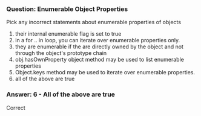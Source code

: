 ### Question: Enumerable Object Properties

Pick any incorrect statements about enumerable properties of objects

1. their internal enumerable flag is set to true
2. in a for .. in loop, you can iterate over enumerable properties only.
3. they are enumerable if the are directly owned by the object and not through the object's prototype chain
4. obj.hasOwnProperty object method may be used to list enumerable properties
5. Object.keys method may be used to iterate over enumerable properties.
6. all of the above are true


### Answer: 6 - All of the above are true

Correct